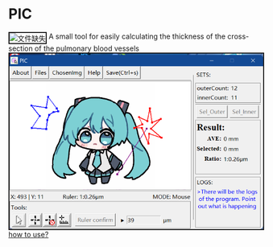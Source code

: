 <h1>PIC</h1><img src="./resource/PIC.ico" alt="文件缺失" border = "2px" align="top">
A small tool for easily calculating the thickness of the cross-section of the pulmonary blood vessels
<img src="./resource/sample.png" alt="文件缺失" border = "2px" align="top">
<a href="http://www.dataseven.hongshiite.top">how to use?</a>
